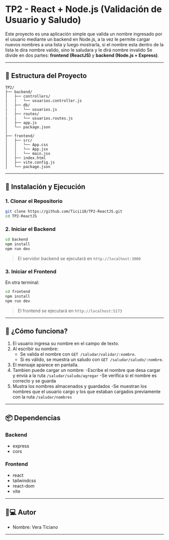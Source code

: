# TP2 - React + Node.js (Validación de Usuario y Saludo)

Este proyecto es una aplicación simple que valida un nombre ingresado por el usuario mediante un backend en Node.js, a la vez le permite cargar nuevos nombres a una lista y luego mostrarla, si el nombre esta dentro de la lista le dira nombre valido, sino le saludara y le dirá nombre invalido Se divide en dos partes: **frontend (ReactJS)** y **backend (Node.js + Express)**.

---

## 📁 Estructura del Proyecto

```
TP2/
├── backend/
│   ├── controllers/
|   |   └── usuarios.controller.js
│   ├── db/
|   |   └── usuarios.js
│   ├── routes/
|   |   └── usuarios.routes.js
│   ├── app.js
│   └── package.json
│
├── frontend/
│   ├── src/
│   │   └── App.css
│   │   └── App.jsx
│   │   └── main.jsx
│   ├── index.html
│   ├── vite.config.js
│   └── package.json
```

---


## 🔧 Instalación y Ejecución

### 1. Clonar el Repositorio

```bash
git clone https://github.com/Ticii18/TP2-ReactJS.git
cd TP2-ReactJS
```

### 2. Iniciar el Backend

```bash
cd backend
npm install
npm run dev
```

> El servidor backend se ejecutará en `http://localhost:3000`

### 3. Iniciar el Frontend

En otra terminal:

```bash
cd frontend
npm install
npm run dev
```

> El frontend se ejecutará en `http://localhost:5173`

---

## 🔄 ¿Cómo funciona?

1. El usuario ingresa su nombre en el campo de texto.
2. Al escribir su nombre:
   - Se valida el nombre con `GET /saludar/validar/:nombre`.
   - Si es válido, se muestra un saludo con `GET /saludar/saludo/:nombre`.
3. El mensaje aparece en pantalla.
4. Tambien puede cargar un nombre:
   -Escribe el nombre que desa cargar y envia a la ruta `/saludar/saludo/agregar`
   -Se verifica si el nombre es correcto y se guarda
5. Mustra los nombres almacenados y guardados
   -Se muestran los nombres que el usuario cargo y los que estaban cargados previamente con la ruta `/saludar/nombres`
---

## 📦 Dependencias

### Backend
- express
- cors

### Frontend
- react
- tailwindcss
- react-dom
- vite

---

## 👨💻 Autor

- Nombre: Vera Ticiano

---
